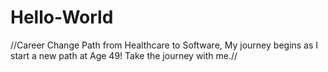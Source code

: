 # Hello-World

 //Career Change Path from Healthcare to Software,
 My journey begins as I start a new path at Age 49! Take the journey with me.//
